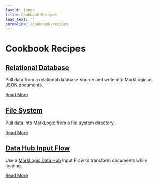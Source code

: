 ```yaml
---
layout: inner
title: Cookbook Recipes
lead_text: ''
permalink: /cookbook-recipes
---
```


# Cookbook Recipes

## [Relational Database][relational-database]

Pull data from a relational database source and write into MarkLogic as JSON documents.

[Read More][relational-database]

## [File System][file-system]

Pull data into MarkLogic from a file system directory.

[Read More][file-system]

## [Data Hub Input Flow][dhf-input-flow]

Use a [MarkLogic Data Hub](https://github.com/marklogic/marklogic-data-hub) Input Flow to transform documents while loading.

[Read More][dhf-input-flow]

[relational-database]:./get-data-from-a-relational-database
[file-system]:./file-system-to-marklogic
[dhf-input-flow]:./run-data-hub-input-flow

